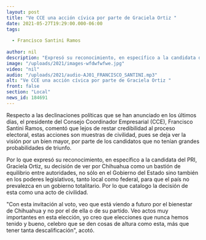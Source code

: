 ```yaml
---
layout: post
title: "Ve CCE una acción cívica por parte de Graciela Ortiz "
date: 2021-05-27T19:29:00.000-06:00
tags:
  
  - Francisco Santini Ramos
  
author: nil
description: "Expresó su reconocimiento, en específico a la candidata del PRI, Graciela Ortiz, su decisión de ver por Chihuahua como un bastión de equilibrio entre autoridades"
image: "/uploads/2021/images-wfdwfwfwe.jpg"
video: "nil"
audio: "/uploads/2021/audio-AJ01_FRANCISCO_SANTINI.mp3"
alt: "Ve CCE una acción cívica por parte de Graciela Ortiz "
front: false
section: "Local"
news_id: 184691
---
```


Respecto a las declinaciones políticas que se han anunciado en los últimos días, el presidente del Consejo Coordinador Empresarial (CCE), Francisco Santini Ramos, comentó que lejos de restar credibilidad al proceso electoral, estas acciones son muestras de civilidad, pues se deja ver la visión por un bien mayor, por parte de los candidatos que no tenían grandes probabilidades de triunfo.

Por lo que expresó su reconocimiento, en específico a la candidata del PRI, Graciela Ortiz, su decisión de ver por Chihuahua como un bastión de equilibrio entre autoridades, no sólo en el Gobierno del Estado sino también en los poderes legislativos, tanto local como federal, para que el país no prevalezca en un gobierno totalitario. Por lo que catalogo la decisión de esta como una acto de civilidad. 

"Con esta invitación al voto, veo que está viendo a futuro por el bienestar de Chihuahua y no por el de ella o de su partido. Veo actos muy importantes en esta elección, yo creo que elecciones que nunca hemos tenido y bueno, celebro que se den cosas de altura como esta, más que tener tanta descalificación", acotó.
